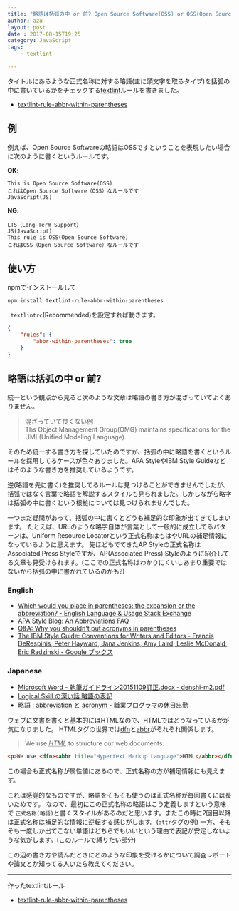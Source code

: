 ```yaml
---
title: "略語は括弧の中 or 前? Open Source Software(OSS) or OSS(Open Source Software)"
author: azu
layout: post
date : 2017-08-15T19:25
category: JavaScript
tags:
    - textlint

---
```


タイトルにあるような正式名称に対する略語(主に頭文字を取るタイプ)を括弧の中に書いているかをチェックする[textlint](https://github.com/textlint/textlint "textlint")ルールを書きました。

- [textlint-rule-abbr-within-parentheses](https://github.com/azu/textlint-rule-abbr-within-parentheses "textlint-rule-abbr-within-parentheses")

## 例

例えば、Open Source Softwareの略語はOSSですということを表現したい場合に次のように書くというルールです。

**OK**:

```
This is Open Source Software(OSS)
これはOpen Source Software（OSS）なルールです
JavaScript(JS)
```

**NG**:

```
LTS（Long-Term Support）
JS(JavaScript)
This rule is OSS(Open Source Software)
これはOSS（Open Source Software）なルールです
```

## 使い方

npmでインストールして

    npm install textlint-rule-abbr-within-parentheses

`.textlintrc`(Recommended)を設定すれば動きます。

```json
{
    "rules": {
        "abbr-within-parentheses": true
    }
}
```

## 略語は括弧の中 or 前?

統一という観点から見ると次のような文章は略語の書き方が混ざっていてよくありません。

> 混ざっていて良くない例  
> Ths Object Management Group(OMG) maintains specifications for the UML(Unified Modeling Language).

そのため統一する書き方を探していたのですが、括弧の中に略語を書くというルールを採用してるケースが色々ありました。APA StyleやIBM Style Guideなどはそのような書き方を推奨しているようです。

逆(略語を先に書く)を推奨してるルールは見つけることができませんでしたが、括弧ではなく言葉で略語を解説するスタイルも見られました。しかしながら略字は括弧の中に書くという根拠については見つけられませんでした。

一つまだ疑問があって、括弧の中に書くとどうも補足的な印象が出てきてしまいます。
たとえば、URLのような略字自体が言葉として一般的に成立してるパターンは、Uniform Resource Locatorという正式名称はもはやURLの補足情報になっているように思えます。
先ほどもでてきたAP Styleの正式名称はAssociated Press Styleですが、AP(Associated Press) Styleのように紹介してる文章も見受けられます。(ここでの正式名称はわかりにくいしあまり重要ではないから括弧の中に書かれているのかも?)

### English

- [Which would you place in parentheses: the expansion or the abbreviation? - English Language & Usage Stack Exchange](https://english.stackexchange.com/questions/84958/which-would-you-place-in-parentheses-the-expansion-or-the-abbreviation "Which would you place in parentheses: the expansion or the abbreviation? - English Language &amp; Usage Stack Exchange")
- [APA Style Blog: An Abbreviations FAQ](http://blog.apastyle.org/apastyle/2015/10/an-abbreviations-faq.html)
- [Q&A: Why you shouldn't put acronyms in parentheses](http://www.kuediting.com/style/qa-why-you-shouldnt-put-acronyms-in-parentheses/ "Q&amp;A: Why you shouldn&#39;t put acronyms in parentheses")
- [The IBM Style Guide: Conventions for Writers and Editors - Francis DeRespinis, Peter Hayward, Jana Jenkins, Amy Laird, Leslie McDonald, Eric Radzinski - Google ブックス](https://books.google.co.jp/books?id=77WoO_P8yA4C&pg=PA57&lpg=PA57 "The IBM Style Guide: Conventions for Writers and Editors - Francis DeRespinis, Peter Hayward, Jana Jenkins, Amy Laird, Leslie McDonald, Eric Radzinski")

### Japanese

- [Microsoft Word - 執筆ガイドライン20151109訂正.docx - denshi-m2.pdf](http://www.jsphcs.jp/gakkaishi/denshi-m2.pdf "Microsoft Word - 執筆ガイドライン20151109訂正.docx - denshi-m2.pdf")
- [Logical Skill の深い話 略語の表記](http://logicalskill.blog.fc2.com/blog-entry-79.html)
- [略語 : abbreviation と acronym - 職業プログラマの休日出勤](http://tmotooka.hatenablog.jp/entry/2013/05/18/212538)


ウェブに文書を書くと基本的にはHTMLなので、HTMLではどうなっているかが気になりました。
HTMLタグの世界では[dfn](https://developer.mozilla.org/ja/docs/Web/HTML/Element/dfn "dfn")と[abbr](https://developer.mozilla.org/ja/docs/Web/HTML/Element/abbr "abbr")がそれぞれ関係します。

> <p>We use <dfn><abbr title="Hypertext Markup Language">HTML</abbr></dfn> to structure our web documents.</p>


```html
<p>We use <dfn><abbr title="Hypertext Markup Language">HTML</abbr></dfn> to structure our web documents.</p>
```

この場合も正式名称が属性値にあるので、正式名称の方が補足情報にも見えます。

これは感覚的なものですが、略語をそもそも使うのは正式名称が毎回書くには長いためです。
なので、最初にこの正式名称の略語はこう定義しますという意味で `正式名称(略語)`と書くスタイルがあるのだと思います。またこの時に2回目以降は正式名称は補足的な情報に逆転する感じがします。(`attr`タグの例)
一方、そもそも一度しか出てこない単語はどちらでもいいという理由で表記が安定しないような気がします。(このルールで縛りたい部分)

この辺の書き方や読んだときにどのような印象を受けるかについて調査レポートや論文とか知ってる人いたら教えてください。

----

作ったtextlintルール

- [textlint-rule-abbr-within-parentheses](https://github.com/azu/textlint-rule-abbr-within-parentheses "textlint-rule-abbr-within-parentheses")

